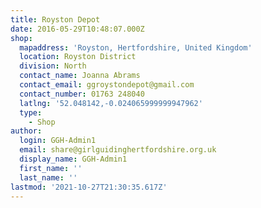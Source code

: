 ```yaml
---
title: Royston Depot
date: 2016-05-29T10:48:07.000Z
shop:
  mapaddress: 'Royston, Hertfordshire, United Kingdom'
  location: Royston District
  division: North
  contact_name: Joanna Abrams
  contact_email: ggroystondepot@gmail.com
  contact_number: 01763 248040
  latlng: '52.048142,-0.024065999999947962'
  type:
    - Shop
author:
  login: GGH-Admin1
  email: share@girlguidinghertfordshire.org.uk
  display_name: GGH-Admin1
  first_name: ''
  last_name: ''
lastmod: '2021-10-27T21:30:35.617Z'
---
```


